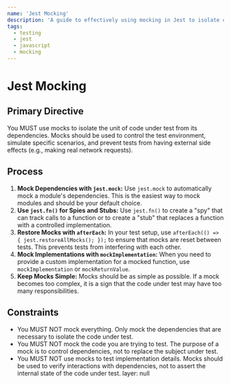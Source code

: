 ```yaml
---
name: 'Jest Mocking'
description: 'A guide to effectively using mocking in Jest to isolate components and functions for focused testing.'
tags:
  - testing
  - jest
  - javascript
  - mocking
---
```


# Jest Mocking

## Primary Directive

You MUST use mocks to isolate the unit of code under test from its dependencies. Mocks should be used to control the test environment, simulate specific scenarios, and prevent tests from having external side effects (e.g., making real network requests).

## Process

1.  **Mock Dependencies with `jest.mock`:** Use `jest.mock` to automatically mock a module's dependencies. This is the easiest way to mock modules and should be your default choice.
2.  **Use `jest.fn()` for Spies and Stubs:** Use `jest.fn()` to create a "spy" that can track calls to a function or to create a "stub" that replaces a function with a controlled implementation.
3.  **Restore Mocks with `afterEach`:** In your test setup, use `afterEach(() => { jest.restoreAllMocks(); });` to ensure that mocks are reset between tests. This prevents tests from interfering with each other.
4.  **Mock Implementations with `mockImplementation`:** When you need to provide a custom implementation for a mocked function, use `mockImplementation` or `mockReturnValue`.
5.  **Keep Mocks Simple:** Mocks should be as simple as possible. If a mock becomes too complex, it is a sign that the code under test may have too many responsibilities.

## Constraints

- You MUST NOT mock everything. Only mock the dependencies that are necessary to isolate the code under test.
- You MUST NOT mock the code you are trying to test. The purpose of a mock is to control dependencies, not to replace the subject under test.
- You MUST NOT use mocks to test implementation details. Mocks should be used to verify interactions with dependencies, not to assert the internal state of the code under test.
layer: null
